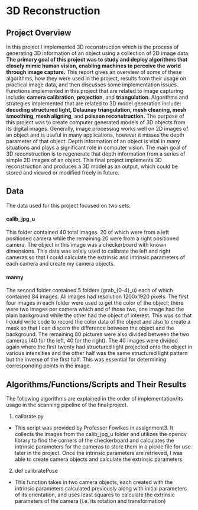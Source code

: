 # 3D Reconstruction

## Project Overview
In this project I implemented 3D reconstruction which is the process of generating
3D information of an object using a collection of 2D image data. **The primary goal of this project was to study and deploy algorithms that closely mimic human vision, enabling machines to perceive the world through image capture.** This report gives an overview of some of
these algorithms, how they were used in the project, results from their usage on practical
image data, and then discusses some implementation issues. Functions implemented in this
project that are related to image capturing include: **camera calibration**, **projection**, and
**triangulation**. Algorithms and strategies implemented that are related to 3D model generation
include: **decoding structured light, Delaunay triangulation, mesh cleaning, mesh smoothing,
mesh aligning**, and **poisson reconstruction.**
The purpose of this project was to create computer generated models of 3D objects from
its digital images. Generally, image processing works well on 2D images of an object and is
useful in many applications, however it misses the depth parameter of that object. Depth
information of an object is vital in many situations and plays a significant role in computer
vision. The main goal of 3D reconstruction is to regenerate that depth information from a series
of simple 2D images of an object. This final project implements 3D reconstruction and produces
a 3D model as an output, which could be stored and viewed or modified freely in future.

## Data
The data used for this project focused on two sets:
#### calib_jpg_u
This folder contained 40 total images. 20
of which were from a left positioned camera while the remaining 20 were from a right positioned
camera. The object in this image was a checkerboard with known dimensions. This data was
solely used to calibrate the left and right cameras so that I could calculate the extrinsic and
intrinsic parameters of each camera and create my camera objects.
#### manny
The second folder contained 5 folders (grab_{0-4}_u) each of which contained 84
images. All images had resolution 1200x1920 pixels. The first four images in each folder were
used to get the color of the object; there were two images per camera which and of those two,
one image had the plain background while the other had the object of interest. This was so that I
could write code to record the color data of the object and also to create a mask so that I can
discern the difference between the object and the background. The remaining 80 pictures were
also divided between the two cameras (40 for the left, 40 for the right). The 40 images were
divided again where the first twenty had structured light projected onto the object in various
intensities and the other half was the same structured light pattern but the inverse of the first half.
This was essential for determining corresponding points in the image.

## Algorithms/Functions/Scripts and Their Results
The following algorithms are explained in the order of implementation/its usage in the
scanning pipeline of the final project.
1. calibrate.py
  - This script was provided by Professor Fowlkes in assignment3. It collects the
images from the calib_jpg_u folder and utilizes the opencv library to find the
corners of the checkerboard and calculates the intrinsic parameters for the
cameras to store them in a pickle file for use later in the project. Once the intrinsic
parameters are retrieved, I was able to create camera objects and calculate the
extrinsic parameters.
2. def calibratePose
  - This function takes in two camera objects, each created with the intrinsic
parameters calculated previously along with initial parameters of its orientation,
and uses least squares to calculate the extrinsic parameters of the camera (i.e. its
rotation and transformation)


